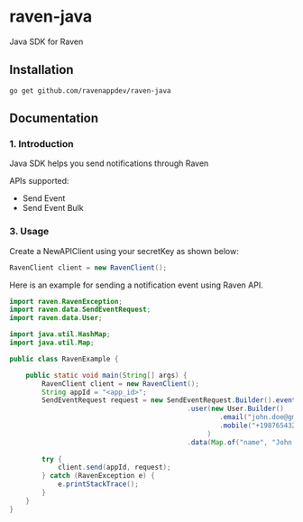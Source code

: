 # raven-java
Java SDK for Raven
## Installation
```
go get github.com/ravenappdev/raven-java
```
## Documentation

### 1. Introduction
Java SDK helps you send notifications through Raven

APIs supported:

-	Send Event
-	Send Event Bulk 

### 3. Usage
Create a NewAPIClient using your secretKey as shown below:

``` java
RavenClient client = new RavenClient();
```

Here is an example for sending a notification event using Raven API.

```java
import raven.RavenException;
import raven.data.SendEventRequest;
import raven.data.User;

import java.util.HashMap;
import java.util.Map;

public class RavenExample {

    public static void main(String[] args) {
        RavenClient client = new RavenClient();
        String appId = "<app_id>";
        SendEventRequest request = new SendEventRequest.Builder().event("payment_complete")
                                            .user(new User.Builder()
                                                    .email("john.doe@gmail.com")
                                                    .mobile("+19876543210")
                                                 )
                                            .data(Map.of("name", "John Doe", "amount", "123456"));
        
        try {
            client.send(appId, request);
        } catch (RavenException e) {
            e.printStackTrace();
        }
    }
}
	
```
